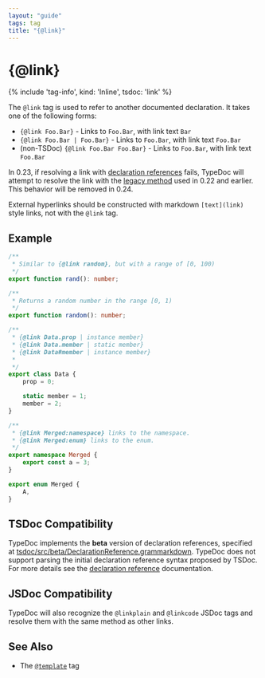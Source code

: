 ```yaml
---
layout: "guide"
tags: tag
title: "{@link}"
---
```


# {@link}

{% include 'tag-info', kind: 'Inline', tsdoc: 'link' %}

The `@link` tag is used to refer to another documented declaration. It takes one of the following forms:

-   `{@link Foo.Bar}` - Links to `Foo.Bar`, with link text `Bar`
-   `{@link Foo.Bar | Foo.Bar}` - Links to `Foo.Bar`, with link text `Foo.Bar`
-   (non-TSDoc) `{@link Foo.Bar Foo.Bar}` - Links to `Foo.Bar`, with link text `Foo.Bar`

In 0.23, if resolving a link with [declaration references](/guides/declaration-references/) fails, TypeDoc will attempt to resolve the link with
the [legacy method](/guides/link-resolution/) used in 0.22 and earlier.
This behavior will be removed in 0.24.

External hyperlinks should be constructed with markdown `[text](link)` style links, not with the `@link` tag.

## Example

```ts
/**
 * Similar to {@link random}, but with a range of [0, 100)
 */
export function rand(): number;

/**
 * Returns a random number in the range [0, 1)
 */
export function random(): number;

/**
 * {@link Data.prop | instance member}
 * {@link Data.member | static member}
 * {@link Data#member | instance member}
 *
 */
export class Data {
    prop = 0;

    static member = 1;
    member = 2;
}

/**
 * {@link Merged:namespace} links to the namespace.
 * {@link Merged:enum} links to the enum.
 */
export namespace Merged {
    export const a = 3;
}

export enum Merged {
    A,
}
```

## TSDoc Compatibility

TypeDoc implements the **beta** version of declaration references, specified at
[tsdoc/src/beta/DeclarationReference.grammarkdown](https://github.com/microsoft/tsdoc/blob/main/tsdoc/src/beta/DeclarationReference.grammarkdown).
TypeDoc does not support parsing the initial declaration reference syntax proposed by TSDoc.
For more details see the [declaration reference](/guides/declaration-references/) documentation.

## JSDoc Compatibility

TypeDoc will also recognize the `@linkplain` and `@linkcode` JSDoc tags and resolve them with the same method as other links.

## See Also

-   The [`@template`](/tags/template/) tag
